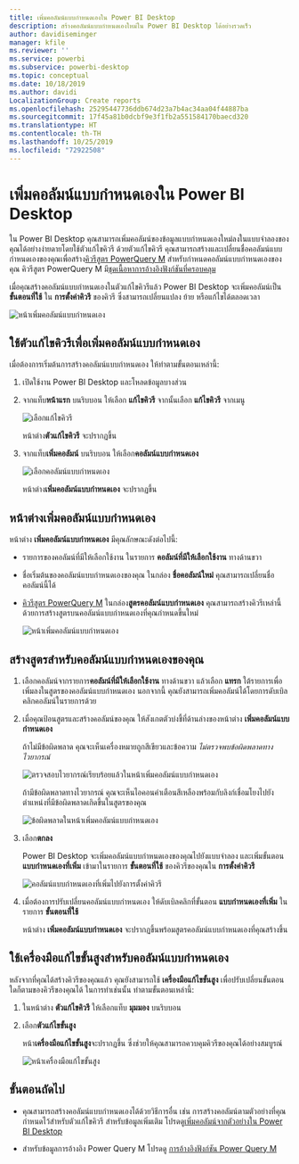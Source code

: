 ```yaml
---
title: เพิ่มคอลัมน์แบบกำหนดเองใน Power BI Desktop
description: สร้างคอลัมน์แบบกำหนดเองใหม่ใน Power BI Desktop ได้อย่างรวดเร็ว
author: davidiseminger
manager: kfile
ms.reviewer: ''
ms.service: powerbi
ms.subservice: powerbi-desktop
ms.topic: conceptual
ms.date: 10/18/2019
ms.author: davidi
LocalizationGroup: Create reports
ms.openlocfilehash: 25295447736ddb674d23a7b4ac34aa04f44887ba
ms.sourcegitcommit: 17f45a81b0dcbf9e3f1fb2a551584170baecd320
ms.translationtype: HT
ms.contentlocale: th-TH
ms.lasthandoff: 10/25/2019
ms.locfileid: "72922508"
---
```

# <a name="add-a-custom-column-in-power-bi-desktop"></a>เพิ่มคอลัมน์แบบกำหนดเองใน Power BI Desktop

ใน Power BI Desktop คุณสามารถเพิ่มคอลัมน์ของข้อมูลแบบกำหนดเองใหม่ลงในแบบจำลองของคุณได้อย่างง่ายดายโดยใช้ตัวแก้ไขคิวรี ด้วยตัวแก้ไขคิวรี คุณสามารถสร้างและเปลี่ยนชื่อคอลัมน์แบบกำหนดเองของคุณเพื่อสร้าง[คิวรีสูตร PowerQuery M](https://docs.microsoft.com/en-us/powerquery-m/quick-tour-of-the-power-query-m-formula-language) สำหรับกำหนดคอลัมน์แบบกำหนดเองของคุณ คิวรีสูตร PowerQuery M มี[ชุดเนื้อหาการอ้างอิงฟังก์ชันที่ครอบคลุม](https://docs.microsoft.com/powerquery-m/power-query-m-function-reference) 

เมื่อคุณสร้างคอลัมน์แบบกำหนดเองในตัวแก้ไขคิวรีแล้ว Power BI Desktop จะเพิ่มคอลัมน์เป็น **ขั้นตอนที่ใช้** ใน **การตั้งค่าคิวรี** ของคิวรี ซึ่งสามารถเปลี่ยนแปลง ย้าย หรือแก้ไขได้ตลอดเวลา

![หน้าเพิ่มคอลัมน์แบบกำหนดเอง](media/desktop-add-custom-column/add-custom-column_01.png)

## <a name="use-query-editor-to-add-a-custom-column"></a>ใช้ตัวแก้ไขคิวรีเพื่อเพิ่มคอลัมน์แบบกำหนดเอง

เมื่อต้องการเริ่มต้นการสร้างคอลัมน์แบบกำหนดเอง ให้ทำตามขั้นตอนเหล่านี้:

1. เปิดใช้งาน Power BI Desktop และโหลดข้อมูลบางส่วน

2. จากแท็บ**หน้าแรก** บนริบบอน ให้เลือก **แก้ไขคิวรี** จากนั้นเลือก **แก้ไขคิวรี** จากเมนู

   ![เลือกแก้ไขคิวรี](media/desktop-add-custom-column/add-column-from-example_02.png)

   หน้าต่าง**ตัวแก้ไขคิวรี** จะปรากฏขึ้น 

2. จากแท็บ**เพิ่มคอลัมน์** บนริบบอน ให้เลือก**คอลัมน์แบบกำหนดเอง**

   ![เลือกคอลัมน์แบบกำหนดเอง](media/desktop-add-custom-column/add-custom-column_02.png)

   หน้าต่าง**เพิ่มคอลัมน์แบบกำหนดเอง** จะปรากฏขึ้น

## <a name="the-add-custom-column-window"></a>หน้าต่างเพิ่มคอลัมน์แบบกำหนดเอง

หน้าต่าง **เพิ่มคอลัมน์แบบกำหนดเอง** มีคุณลักษณะดังต่อไปนี้: 
- รายการของคอลัมน์ที่มีให้เลือกใช้งาน ในรายการ **คอลัมน์ที่มีให้เลือกใช้งาน** ทางด้านขวา

- ชื่อเริ่มต้นของคอลัมน์แบบกำหนดเองของคุณ ในกล่อง **ชื่อคอลัมน์ใหม่** คุณสามารถเปลี่ยนชื่อคอลัมน์นี้ได้

- [คิวรีสูตร PowerQuery M](https://docs.microsoft.com/en-us/powerquery-m/power-query-m-function-reference) ในกล่อง**สูตรคอลัมน์แบบกำหนดเอง** คุณสามารถสร้างคิวรีเหล่านี้ด้วยการสร้างสูตรบนคอลัมน์แบบกำหนดเองที่คุณกำหนดขึ้นใหม่ 

   ![หน้าเพิ่มคอลัมน์แบบกำหนดเอง](media/desktop-add-custom-column/add-custom-column_03.png)

## <a name="create-formulas-for-your-custom-column"></a>สร้างสูตรสำหรับคอลัมน์แบบกำหนดเองของคุณ

1. เลือกคอลัมน์จากรายการ**คอลัมน์ที่มีให้เลือกใช้งาน** ทางด้านขวา แล้วเลือก **แทรก** ใต้รายการเพื่อเพิ่มลงในสูตรของคอลัมน์แบบกำหนดเอง นอกจากนี้ คุณยังสามารถเพิ่มคอลัมน์ได้โดยการดับเบิลคลิกคอลัมน์ในรายการด้วย

2. เมื่อคุณป้อนสูตรและสร้างคอลัมน์ของคุณ ให้สังเกตตัวบ่งชี้ที่ด้านล่างของหน้าต่าง **เพิ่มคอลัมน์แบบกำหนดเอง** 

   ถ้าไม่มีข้อผิดพลาด คุณจะเห็นเครื่องหมายถูกสีเขียวและข้อความ *ไม่ตรวจพบข้อผิดพลาดทางไวยากรณ์*

   ![ตรวจสอบไวยากรณ์เรียบร้อยแล้วในหน้าเพิ่มคอลัมน์แบบกำหนดเอง](media/desktop-add-custom-column/add-custom-column_04.png)

   ถ้ามีข้อผิดพลาดทางไวยากรณ์ คุณจะเห็นไอคอนคำเตือนสีเหลืองพร้อมกับลิงก์เชื่อมโยงไปยังตำแหน่งที่มีข้อผิดพลาดเกิดขึ้นในสูตรของคุณ

   ![ข้อผิดพลาดในหน้าเพิ่มคอลัมน์แบบกำหนดเอง](media/desktop-add-custom-column/add-custom-column_05.png)

3. เลือก**ตกลง** 

   Power BI Desktop จะเพิ่มคอลัมน์แบบกำหนดเองของคุณไปยังแบบจำลอง และเพิ่มขั้นตอน **แบบกำหนดเองที่เพิ่ม** เข้ามาในรายการ **ขั้นตอนที่ใช้** ของคิวรีของคุณใน **การตั้งค่าคิวรี**

   ![คอลัมน์แบบกำหนดเองที่เพิ่มไปยังการตั้งค่าคิวรี](media/desktop-add-custom-column/add-custom-column_06.png)

4. เมื่อต้องการปรับเปลี่ยนคอลัมน์แบบกำหนดเอง ให้ดับเบิลคลิกที่ขั้นตอน **แบบกำหนดเองที่เพิ่ม** ในรายการ **ขั้นตอนที่ใช้** 

   หน้าต่าง **เพิ่มคอลัมน์แบบกำหนดเอง** จะปรากฏขึ้นพร้อมสูตรคอลัมน์แบบกำหนดเองที่คุณสร้างขึ้น

## <a name="use-the-advanced-editor-for-custom-columns"></a>ใช้เครื่องมือแก้ไขขั้นสูงสำหรับคอลัมน์แบบกำหนดเอง

หลังจากที่คุณได้สร้างคิวรีของคุณแล้ว คุณยังสามารถใช้ **เครื่องมือแก้ไขขั้นสูง** เพื่อปรับเปลี่ยนขั้นตอนใดก็ตามของคิวรีของคุณได้ ในการทำเช่นนั้น ทำตามขั้นตอนเหล่านี้:

1. ในหน้าต่าง **ตัวแก้ไขคิวรี** ให้เลือกแท็บ **มุมมอง** บนริบบอน 

2. เลือก**ตัวแก้ไขขั้นสูง**

   หน้า**เครื่องมือแก้ไขขั้นสูง**จะปรากฏขึ้น ซึ่งช่วยให้คุณสามารถควบคุมคิวรีของคุณได้อย่างสมบูรณ์ 

   ![หน้าเครื่องมือแก้ไขขั้นสูง](media/desktop-add-custom-column/add-custom-column_07.png)

   
## <a name="next-steps"></a>ขั้นตอนถัดไป

- คุณสามารถสร้างคอลัมน์แบบกำหนดเองได้ด้วยวิธีการอื่น เช่น การสร้างคอลัมน์ตามตัวอย่างที่คุณกำหนดไว้สำหรับตัวแก้ไขคิวรี สำหรับข้อมูลเพิ่มเติม โปรดดู[เพิ่มคอลัมน์จากตัวอย่างใน Power BI Desktop](desktop-add-column-from-example.md)

- สำหรับข้อมูลการอ้างอิง Power Query M โปรดดู [การอ้างอิงฟังก์ชัน Power Query M](/powerquery-m/power-query-m-function-reference)

